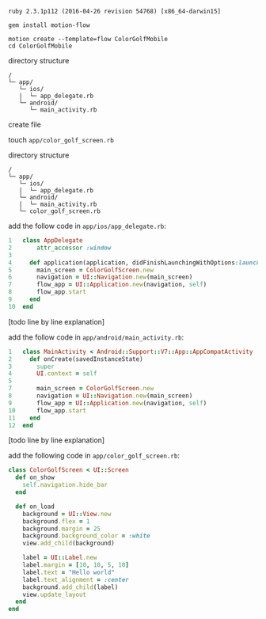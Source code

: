 ```
ruby 2.3.1p112 (2016-04-26 revision 54768) [x86_64-darwin15]
```

```
gem install motion-flow

motion create --template=flow ColorGolfMobile
cd ColorGolfMobile
```

directory structure

```
/
└─ app/
   └─ ios/
   |  └─ app_delegate.rb
   └─ android/
      └─ main_activity.rb
```

create file

touch `app/color_golf_screen.rb`

directory structure

```
/
└─ app/
   └─ ios/
   |  └─ app_delegate.rb
   └─ android/
   |  └─ main_activity.rb
   └─ color_golf_screen.rb
```

add the follow code in `app/ios/app_delegate.rb`:

```ruby
1   class AppDelegate
2       attr_accessor :window
3
4     def application(application, didFinishLaunchingWithOptions:launchOptions)
5       main_screen = ColorGolfScreen.new
6       navigation = UI::Navigation.new(main_screen)
7       flow_app = UI::Application.new(navigation, self)
8       flow_app.start
9     end
10  end
```

[todo line by line explanation]

add the follow code in `app/android/main_activity.rb`:

```ruby
1   class MainActivity < Android::Support::V7::App::AppCompatActivity
2     def onCreate(savedInstanceState)
3       super
4       UI.context = self
5
7       main_screen = ColorGolfScreen.new
8       navigation = UI::Navigation.new(main_screen)
9       flow_app = UI::Application.new(navigation, self)
10      flow_app.start
11    end
12  end
```

[todo line by line explanation]

add the following code in `app/color_golf_screen.rb`:

```ruby
class ColorGolfScreen < UI::Screen
  def on_show
    self.navigation.hide_bar
  end

  def on_load
    background = UI::View.new
    background.flex = 1
    background.margin = 25
    background.background_color = :white
    view.add_child(background)

    label = UI::Label.new
    label.margin = [10, 10, 5, 10]
    label.text = "Hello world"
    label.text_alignment = :center
    background.add_child(label)
    view.update_layout
  end
end
```
